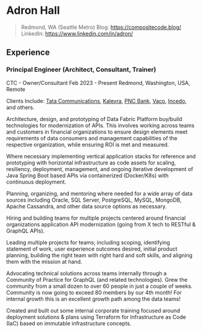 # Adron Hall
> Redmond, WA (Seattle Metro)
> Blog: https://compositecode.blog/
> LinkedIn: https://www.linkedin.com/in/adron/

## Experience

### Principal Engineer (Architect, Consultant, Trainer)
CTC - Owner/Consultant
Feb 2023 - Present
Redmond, Washington, USA, Remote

Clients Include: [Tata Communications](https://en.wikipedia.org/wiki/Tata_Communications), [Kaleyra](https://en.wikipedia.org/wiki/Kaleyra), [PNC Bank](https://www.pnc.com/), [Vaco](https://www.vaco.com/), [Incedo](https://www.incedoinc.com/), and others.

Architecture, design, and prototyping of Data Fabric Platform buy/build technologies for modernization of APIs. This involves working across teams and customers in financial organizations to ensure design elements meet requirements of data consumers and management capabilities of the respective organization, while ensuring ROI is met and measured.

Where necessary implementing vertical application stacks for reference and prototyping with horizontal infrastructure as code assets for scaling, resiliency, deployment, management, and ongoing iterative development of Java Spring Boot based APIs via containerized (Docker/K8s) with continuous deployment.

Planning, organizing, and mentoring where needed for a wide array of data sources including Oracle, SQL Server, PostgreSQL, MySQL, MongoDB, Apache Cassandra, and other data source options as necessary.

Hiring and building teams for multiple projects centered around financial organizations application API modernization (going from X tech to RESTful & GraphQL APIs).

Leading multiple projects for teams; including scoping, identifying statement of work, user experience outcomes desired, initial product planning, building the right team with right hard and soft skills, and aligning them with the mission at hand.

Advocating technical solutions across teams internally through a Community of Practice for GraphQL (and related technologies). Grew the community from a small dozen to over 60 people in just a couple of weeks. Community is now going to exceed 80 members by our 4th month! For internal growth this is an excellent growth path among the data teams!

Created and built out some internal corporate training focused around deployment solutions & plans using Terraform for Infrastructure as Code (IaC) based on immutable infrastructure concepts.